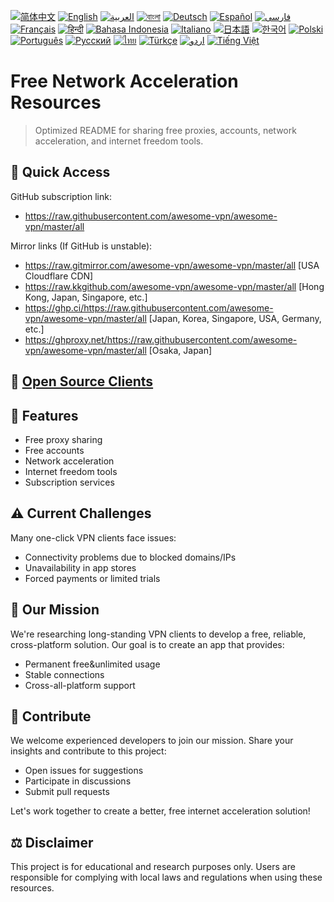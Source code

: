 [![简体中文](https://img.shields.io/badge/语言-简体中文-red)](READMECN.md)
[![English](https://img.shields.io/badge/Language-English-red)](README.md)
[![العربية](https://img.shields.io/badge/اللغة-العربية-red)](README_AR.md)
[![বাংলা](https://img.shields.io/badge/ভাষা-বাংলা-red)](README_BN.md)
[![Deutsch](https://img.shields.io/badge/Sprache-Deutsch-red)](README_DE.md)
[![Español](https://img.shields.io/badge/Idioma-Español-red)](README_ES.md)
[![فارسی](https://img.shields.io/badge/زبان-فارسی-red)](README_FA.md)
[![Français](https://img.shields.io/badge/Langue-Français-red)](README_FR.md)
[![हिन्दी](https://img.shields.io/badge/भाषा-हिन्दी-red)](README_HI.md)
[![Bahasa Indonesia](https://img.shields.io/badge/Bahasa-Indonesia-red)](README_ID.md)
[![Italiano](https://img.shields.io/badge/Lingua-Italiano-red)](README_IT.md)
[![日本語](https://img.shields.io/badge/言語-日本語-red)](README_JA.md)
[![한국어](https://img.shields.io/badge/언어-한국어-red)](README_KO.md)
[![Polski](https://img.shields.io/badge/Język-Polski-red)](README_PL.md)
[![Português](https://img.shields.io/badge/Língua-Português-red)](README_PT.md)
[![Русский](https://img.shields.io/badge/Язык-Русский-red)](README_RU.md)
[![ไทย](https://img.shields.io/badge/ภาษา-ไทย-red)](README_TH.md)
[![Türkçe](https://img.shields.io/badge/Dil-Türkçe-red)](README_TR.md)
[![اردو](https://img.shields.io/badge/زبان-اردو-red)](README_UR.md)
[![Tiếng Việt](https://img.shields.io/badge/Ngôn%20ngữ-Tiếng%20Việt-red)](README_VI.md)

# Free Network Acceleration Resources

> Optimized README for sharing free proxies, accounts, network acceleration, and internet freedom tools.

## 🚀 Quick Access

GitHub subscription link:
- https://raw.githubusercontent.com/awesome-vpn/awesome-vpn/master/all

Mirror links (If GitHub is unstable):
- https://raw.gitmirror.com/awesome-vpn/awesome-vpn/master/all [USA Cloudflare CDN]
- https://raw.kkgithub.com/awesome-vpn/awesome-vpn/master/all [Hong Kong, Japan, Singapore, etc.]
- https://ghp.ci/https://raw.githubusercontent.com/awesome-vpn/awesome-vpn/master/all [Japan, Korea, Singapore, USA, Germany, etc.]
- https://ghproxy.net/https://raw.githubusercontent.com/awesome-vpn/awesome-vpn/master/all [Osaka, Japan]

## 📱 [Open Source Clients](https://github.com/awesome-vpn/awesome-vpn/wiki/Clients)

## 🌟 Features

- Free proxy sharing
- Free accounts
- Network acceleration
- Internet freedom tools
- Subscription services


## ⚠️ Current Challenges

Many one-click VPN clients face issues:
- Connectivity problems due to blocked domains/IPs
- Unavailability in app stores
- Forced payments or limited trials

## 🔬 Our Mission

We're researching long-standing VPN clients to develop a free, reliable, cross-platform solution. Our goal is to create an app that provides:

- Permanent free&unlimited usage
- Stable connections
- Cross-all-platform support

## 🤝 Contribute

We welcome experienced developers to join our mission. Share your insights and contribute to this project:

- Open issues for suggestions
- Participate in discussions
- Submit pull requests

Let's work together to create a better, free internet acceleration solution!

## ⚖️ Disclaimer

This project is for educational and research purposes only. Users are responsible for complying with local laws and regulations when using these resources.

